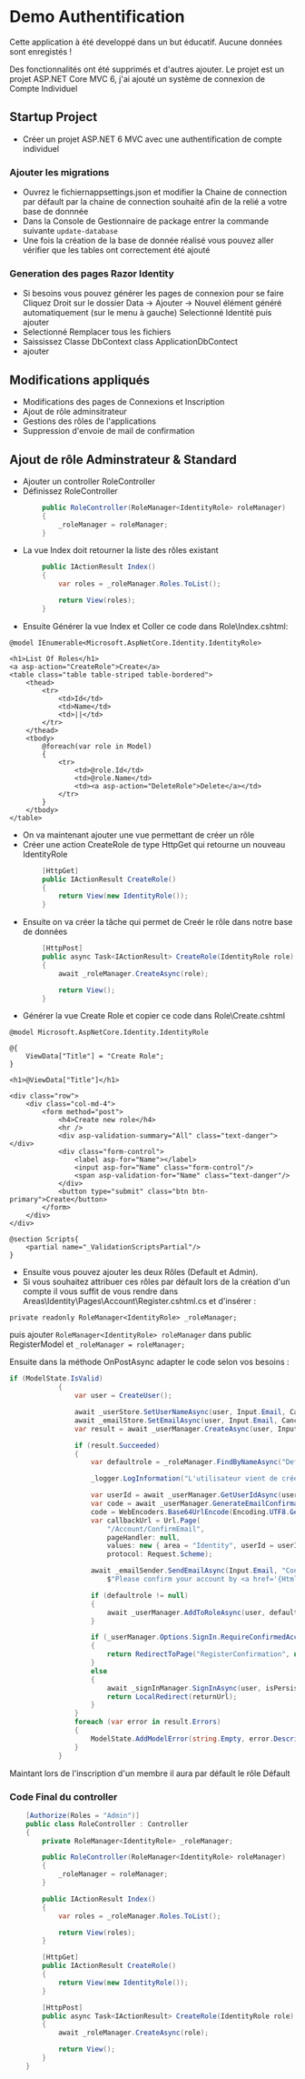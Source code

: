 
# Demo Authentification

Cette application à été developpé dans un but éducatif. Aucune données sont enregistés !

Des fonctionnalités ont été supprimés et d'autres ajouter. Le projet est un projet ASP.NET Core MVC 6, j'ai ajouté un système de connexion de Compte Individuel

## Startup Project

- Créer un projet ASP.NET 6 MVC avec une authentification de compte individuel

### Ajouter les migrations 
- Ouvrez le fichiernappsettings.json et modifier la Chaine de connection par défault par la chaine de connection souhaité afin de la relié a votre base de donnnée
- Dans la Console de Gestionnaire de package entrer la commande suivante `update-database`
- Une fois la création de la base de donnée réalisé vous pouvez aller vérifier que les tables ont correctement été ajouté

### Generation des pages Razor Identity
- Si besoins vous pouvez générer les pages de connexion pour se faire Cliquez Droit sur le dossier Data -> Ajouter -> Nouvel élément généré automatiquement (sur le menu à gauche) Selectionné Identité puis ajouter
- Selectionné Remplacer tous les fichiers
- Saississez Classe DbContext class ApplicationDbContect
- ajouter
## Modifications appliqués


- Modifications des pages de Connexions et Inscription
- Ajout de rôle adminsitrateur
- Gestions des rôles de l'applications
- Suppression d'envoie de mail de confirmation


## Ajout de rôle Adminstrateur & Standard


- Ajouter un controller RoleController
- Définissez RoleController
```csharp
        public RoleController(RoleManager<IdentityRole> roleManager) 
        {
            _roleManager = roleManager; 
        }
```

- La vue Index doit retourner la liste des rôles existant
```csharp
        public IActionResult Index()
        {
            var roles = _roleManager.Roles.ToList();

            return View(roles);
        }
```

- Ensuite Générer la vue Index et Coller ce code dans Role\Index.cshtml: 
```cshtml
@model IEnumerable<Microsoft.AspNetCore.Identity.IdentityRole>

<h1>List Of Roles</h1>
<a asp-action="CreateRole">Create</a>
<table class="table table-striped table-bordered">
    <thead>
        <tr>
            <td>Id</td>
            <td>Name</td>
            <td>||</td>
        </tr>
    </thead>
    <tbody>
        @foreach(var role in Model)
        {
            <tr>
                <td>@role.Id</td>
                <td>@role.Name</td>
                <td><a asp-action="DeleteRole">Delete</a></td>
            </tr>
        }
    </tbody>
</table>
```
- On va maintenant ajouter une vue permettant de créer un rôle
- Créer une action CreateRole de type HttpGet qui retourne un nouveau IdentityRole 
```csharp
        [HttpGet]
        public IActionResult CreateRole()
        {
            return View(new IdentityRole());
        }
```

- Ensuite on va créer la tâche qui permet de Creér le rôle dans notre base de données
```csharp
        [HttpPost]
        public async Task<IActionResult> CreateRole(IdentityRole role)
        {
            await _roleManager.CreateAsync(role);

            return View();
        }
```

- Générer la vue Create Role et copier ce code dans Role\Create.cshtml
```cshtml
@model Microsoft.AspNetCore.Identity.IdentityRole

@{
    ViewData["Title"] = "Create Role";
}

<h1>@ViewData["Title"]</h1>

<div class="row">
    <div class="col-md-4">
        <form method="post">
            <h4>Create new role</h4>
            <hr />
            <div asp-validation-summary="All" class="text-danger"></div>
            <div class="form-control">
                <label asp-for="Name"></label>
                <input asp-for="Name" class="form-control"/>
                <span asp-validation-for="Name" class="text-danger"/>
            </div>
            <button type="submit" class="btn btn-primary">Create</button>
        </form>
    </div>
</div>

@section Scripts{
    <partial name="_ValidationScriptsPartial"/>
}
```
- Ensuite vous pouvez ajouter les deux Rôles (Default et Admin).
- Si vous souhaitez attribuer ces rôles par défault lors de la création d'un compte il vous suffit de vous rendre dans Areas\Identity\Pages\Account\Register.cshtml.cs et d'insérer : 

`private readonly RoleManager<IdentityRole> _roleManager;`

puis ajouter 
`RoleManager<IdentityRole> roleManager` dans public RegisterModel et `_roleManager = roleManager;`

Ensuite dans la méthode OnPostAsync adapter le code selon vos besoins : 

```csharp
if (ModelState.IsValid)
            {
                var user = CreateUser();

                await _userStore.SetUserNameAsync(user, Input.Email, CancellationToken.None);
                await _emailStore.SetEmailAsync(user, Input.Email, CancellationToken.None);
                var result = await _userManager.CreateAsync(user, Input.Password);

                if (result.Succeeded)
                {
                    var defaultrole = _roleManager.FindByNameAsync("Default").Result;

                    _logger.LogInformation("L'utilisateur vient de créer un compte !");

                    var userId = await _userManager.GetUserIdAsync(user);
                    var code = await _userManager.GenerateEmailConfirmationTokenAsync(user);
                    code = WebEncoders.Base64UrlEncode(Encoding.UTF8.GetBytes(code));
                    var callbackUrl = Url.Page(
                        "/Account/ConfirmEmail",
                        pageHandler: null,
                        values: new { area = "Identity", userId = userId, code = code, returnUrl = returnUrl },
                        protocol: Request.Scheme);

                    await _emailSender.SendEmailAsync(Input.Email, "Confirm your email",
                        $"Please confirm your account by <a href='{HtmlEncoder.Default.Encode(callbackUrl)}'>clicking here</a>.");

                    if (defaultrole != null)
                    {
                        await _userManager.AddToRoleAsync(user, defaultrole.Name);
                    }

                    if (_userManager.Options.SignIn.RequireConfirmedAccount)
                    {
                        return RedirectToPage("RegisterConfirmation", new { email = Input.Email, returnUrl = returnUrl });
                    }
                    else
                    {
                        await _signInManager.SignInAsync(user, isPersistent: false);
                        return LocalRedirect(returnUrl);
                    }
                }
                foreach (var error in result.Errors)
                {
                    ModelState.AddModelError(string.Empty, error.Description);
                }
            }
```

Maintant lors de l'inscription d'un membre il aura par défault le rôle Défault

### Code Final du controller

```csharp
    [Authorize(Roles = "Admin")]
    public class RoleController : Controller
    {
        private RoleManager<IdentityRole> _roleManager;

        public RoleController(RoleManager<IdentityRole> roleManager) 
        {
            _roleManager = roleManager;
        }

        public IActionResult Index()
        {
            var roles = _roleManager.Roles.ToList();

            return View(roles);
        }

        [HttpGet]
        public IActionResult CreateRole()
        {
            return View(new IdentityRole());
        }

        [HttpPost]
        public async Task<IActionResult> CreateRole(IdentityRole role)
        {
            await _roleManager.CreateAsync(role);

            return View();
        }
    }
```

